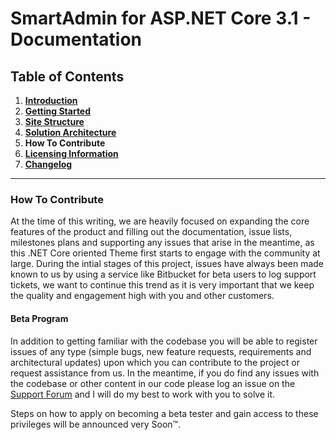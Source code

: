 # SmartAdmin for ASP.NET Core 3.1 - Documentation

## Table of Contents

1. **[Introduction](introduction.md)**
1. **[Getting Started](getting-started.md)**
1. **[Site Structure](site-structure.md)**
1. **[Solution Architecture](solution-architecture.md)**
1. **How To Contribute**
1. **[Licensing Information](licensing-information.md)**
1. **[Changelog](changelog.md)**

---

### How To Contribute

At the time of this writing, we are heavily focused on expanding the core features of the product and filling out the documentation, issue lists, milestones plans and supporting any issues that arise in the meantime, as this .NET Core oriented Theme first starts to engage with the community at large. During the intial stages of this project, issues have always been made known to us by using a service like Bitbucket for beta users to log support tickets, we want to continue this trend as it is very important that we keep the quality and engagement high with you and other customers.

#### Beta Program

In addition to getting familiar with the codebase you will be able to register issues of any type (simple bugs, new feature requests, requirements and architectural updates) upon which you can contribute to the project or request assistance from us. In the meantime, if you do find any issues with the codebase or other content in our code please log an issue on the [Support Forum](https://support.gotbootstrap.com/t/asp-net-core) and I will do my best to work with you to solve it.

Steps on how to apply on becoming a beta tester and gain access to these privileges will be announced very Soon™.
